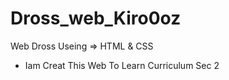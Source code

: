 # Dross_web_Kiro0oz
Web Dross Useing => HTML &amp; CSS

- Iam Creat This Web To Learn Curriculum Sec 2

